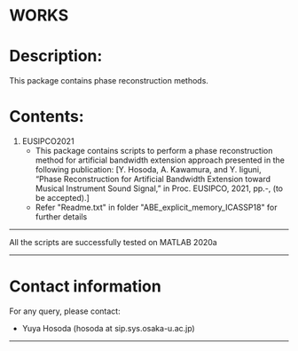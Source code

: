 # WORKS

# Description:

This package contains phase reconstruction methods.

# Contents:
1.  EUSIPCO2021
    * This package contains scripts to perform a phase reconstruction method for artificial bandwidth extension approach presented in the following publication:
[Y. Hosoda, A. Kawamura, and Y. Iiguni, “Phase Reconstruction for Artificial Bandwidth Extension toward Musical Instrument Sound Signal,” in Proc. EUSIPCO, 2021, pp.-, (to be accepted).]
    * Refer "Readme.txt" in folder "ABE_explicit_memory_ICASSP18" for further details

____________________________________________________________________________

All the scripts are successfully tested on MATLAB 2020a
____________________________________________________________________________

# Contact information
For any query, please contact:
* Yuya Hosoda (hosoda at sip.sys.osaka-u.ac.jp)
____________________________________________________________________________
